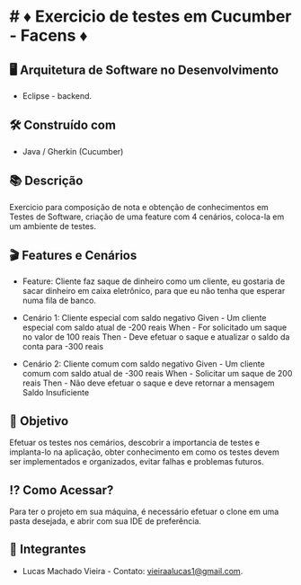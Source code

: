 # # ♦ Exercicio de testes em Cucumber - Facens ♦

##  :desktop_computer:  Arquitetura de Software no Desenvolvimento

* Eclipse - backend.

## 🛠️ Construído com

*  Java / Gherkin (Cucumber)

## 📚 Descrição
Exercicio para composição de nota e obtenção de conhecimentos em Testes de Software, criação de uma feature com 4 cenários, coloca-la em um ambiente de testes.

## 🎬 Features e Cenários
* Feature: Cliente faz saque de dinheiro como um cliente, eu gostaria de sacar dinheiro em caixa eletrônico,
para que eu não tenha que esperar numa fila de banco.

* Cenário 1: Cliente especial com saldo negativo
Given - Um cliente especial com saldo atual de -200 reais 
When - For solicitado um saque no valor de 100 reais
Then - Deve efetuar o saque e atualizar o saldo da conta para -300 reais

* Cenário 2: Cliente comum com saldo negativo
Given - Um cliente comum com saldo atual de -300 reais
When - Solicitar um saque de 200 reais
Then - Não deve efetuar o saque e deve retornar a mensagem Saldo Insuficiente

## 🎯 Objetivo
Efetuar os testes nos cemários, descobrir a importancia de testes e implanta-lo na aplicação, obter conhecimento em como os testes devem ser implementados e organizados, evitar falhas e problemas futuros.

## ⁉ Como Acessar?
Para ter o projeto em sua máquina, é necessário efetuar o clone em uma pasta desejada, e abrir com sua IDE de preferência.

## 🧑 Integrantes
* Lucas Machado Vieira - Contato: vieiraalucas1@gmail.com.
